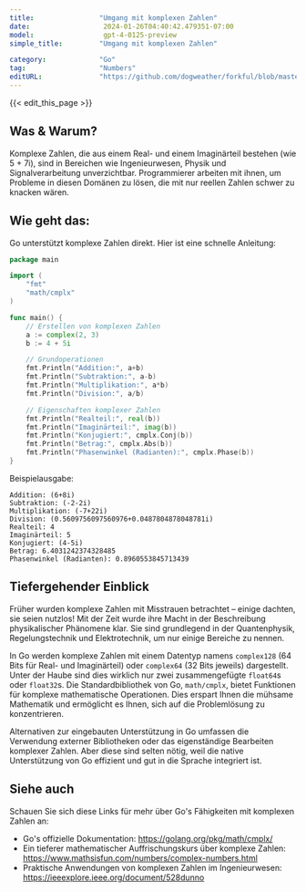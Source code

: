```yaml
---
title:                "Umgang mit komplexen Zahlen"
date:                  2024-01-26T04:40:42.479351-07:00
model:                 gpt-4-0125-preview
simple_title:         "Umgang mit komplexen Zahlen"

category:             "Go"
tag:                  "Numbers"
editURL:              "https://github.com/dogweather/forkful/blob/master/content/de/go/working-with-complex-numbers.md"
---
```


{{< edit_this_page >}}

## Was & Warum?
Komplexe Zahlen, die aus einem Real- und einem Imaginärteil bestehen (wie 5 + 7i), sind in Bereichen wie Ingenieurwesen, Physik und Signalverarbeitung unverzichtbar. Programmierer arbeiten mit ihnen, um Probleme in diesen Domänen zu lösen, die mit nur reellen Zahlen schwer zu knacken wären.

## Wie geht das:
Go unterstützt komplexe Zahlen direkt. Hier ist eine schnelle Anleitung:

```go
package main

import (
	"fmt"
	"math/cmplx"
)

func main() {
	// Erstellen von komplexen Zahlen
	a := complex(2, 3)
	b := 4 + 5i

	// Grundoperationen
	fmt.Println("Addition:", a+b)
	fmt.Println("Subtraktion:", a-b)
	fmt.Println("Multiplikation:", a*b)
	fmt.Println("Division:", a/b)

	// Eigenschaften komplexer Zahlen
	fmt.Println("Realteil:", real(b))
	fmt.Println("Imaginärteil:", imag(b))
	fmt.Println("Konjugiert:", cmplx.Conj(b))
	fmt.Println("Betrag:", cmplx.Abs(b))
	fmt.Println("Phasenwinkel (Radianten):", cmplx.Phase(b))
}

```

Beispielausgabe:

```
Addition: (6+8i)
Subtraktion: (-2-2i)
Multiplikation: (-7+22i)
Division: (0.5609756097560976+0.0487804878048781i)
Realteil: 4
Imaginärteil: 5
Konjugiert: (4-5i)
Betrag: 6.4031242374328485
Phasenwinkel (Radianten): 0.8960553845713439
```

## Tiefergehender Einblick
Früher wurden komplexe Zahlen mit Misstrauen betrachtet – einige dachten, sie seien nutzlos! Mit der Zeit wurde ihre Macht in der Beschreibung physikalischer Phänomene klar. Sie sind grundlegend in der Quantenphysik, Regelungstechnik und Elektrotechnik, um nur einige Bereiche zu nennen.

In Go werden komplexe Zahlen mit einem Datentyp namens `complex128` (64 Bits für Real- und Imaginärteil) oder `complex64` (32 Bits jeweils) dargestellt. Unter der Haube sind dies wirklich nur zwei zusammengefügte `float64`s oder `float32`s. Die Standardbibliothek von Go, `math/cmplx`, bietet Funktionen für komplexe mathematische Operationen. Dies erspart Ihnen die mühsame Mathematik und ermöglicht es Ihnen, sich auf die Problemlösung zu konzentrieren.

Alternativen zur eingebauten Unterstützung in Go umfassen die Verwendung externer Bibliotheken oder das eigenständige Bearbeiten komplexer Zahlen. Aber diese sind selten nötig, weil die native Unterstützung von Go effizient und gut in die Sprache integriert ist.

## Siehe auch
Schauen Sie sich diese Links für mehr über Go's Fähigkeiten mit komplexen Zahlen an:
- Go's offizielle Dokumentation: https://golang.org/pkg/math/cmplx/
- Ein tieferer mathematischer Auffrischungskurs über komplexe Zahlen: https://www.mathsisfun.com/numbers/complex-numbers.html
- Praktische Anwendungen von komplexen Zahlen im Ingenieurwesen: https://ieeexplore.ieee.org/document/528dunno
